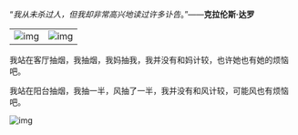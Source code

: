 “*我从未杀过人，但我却非常高兴地读过许多讣告*。”——**克拉伦斯·达罗**



|                                                         |                                                         |
| ------------------------------------------------------- | ------------------------------------------------------- |
| ![img](images/GfPs7RvasAUIxGO.webp) | ![img](images/GfPs7RvasAgjunU.webp) |

我站在客厅抽烟，我抽烟，我妈抽我，我并没有和妈计较，也许她也有她的烦恼吧。

我站在阳台抽烟，我抽一半，风抽了一半，我并没有和风计较，可能风也有烦恼吧。

![img](images/GfKMgrLaEAAs2XW.webp)